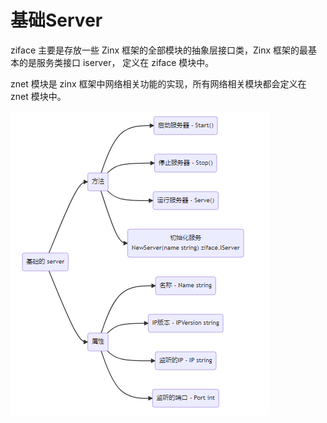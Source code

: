 # 基础Server
ziface 主要是存放一些 Zinx 框架的全部模块的抽象层接口类，Zinx 框架的最基本的是服务类接口 iserver，
定义在 ziface 模块中。

znet 模块是 zinx 框架中网络相关功能的实现，所有网络相关模块都会定义在 znet 模块中。

![img.png](images/basic_server.png)